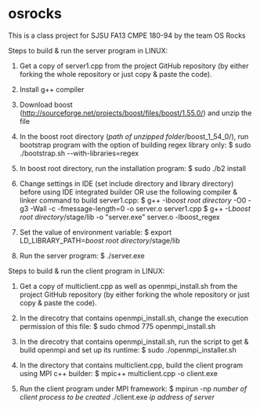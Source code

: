 osrocks
=======

This is a class project for SJSU FA13 CMPE 180-94 by the team OS Rocks   


Steps to build & run the server program in LINUX:

1. Get a copy of server1.cpp from the project GitHub repository (by either forking the whole repository or just copy & paste the code). 

2. Install g++ compiler 

3. Download boost (http://sourceforge.net/projects/boost/files/boost/1.55.0/) and unzip the file

4. In the boost root directory (*path of unzipped folder*/boost_1_54_0/), run bootstrap program with the option of building regex library only: 
$ sudo ./bootstrap.sh --with-libraries=regex

5. In boost root directory, run the installation program: 
$ sudo ./b2 install

6. Change settings in IDE (set include directory and library directory) before using IDE integrated builder
OR use the following compiler & linker command to build server1.cpp:
$ g++ -I*boost root directory*  -O0 -g3 -Wall -c -fmessage-length=0 -o server.o server1.cpp
$ g++ -L*boost root directory*/stage/lib -o "server.exe" server.o -lboost_regex 

7. Set the value of environment variable:
$ export LD_LIBRARY_PATH=*boost root directory*/stage/lib

8. Run the server program:
$ ./server.exe




Steps to build & run the client program in LINUX:

1. Get a copy of multiclient.cpp as well as openmpi_install.sh from the project GitHub repository (by either forking the whole repository or just copy & paste the code). 

2. In the direcotry that contains openmpi_install.sh, change the execution permission of this file:
$ sudo chmod 775 openmpi_install.sh

3. In the direcotry that contains openmpi_install.sh, run the script to get & build openmpi and set up its runtime:
$ sudo ./openmpi_installer.sh

4. In the directory that contains multiclient.cpp, build the client program using MPI c++ builder:
$ mpic++ multiclient.cpp -o client.exe

5. Run the client program under MPI framework:
$ mpirun -np *number of client process to be created* ./client.exe *ip address of server*
